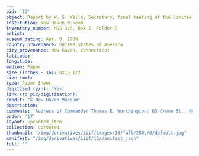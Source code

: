 ```yaml
---
pid: '13'
object: Report by W. S. Wells, Secretary, final meeting of the Comitee
institution: New Haven Museum
inventory_number: MSS 325, Box 2, Folder B
artist:
museum_dating: Apr. 8, 1909
country_provenance: United States of America
city_provenance: New Haven, Connecticut
latitude:
longitude:
medium: Paper
size (inches - 16): 8x10 1/2
size (mm):
type: Paper Sheet
digitised (y/n): 'Yes'
link (to pic/digitisation):
credit: "© New Haven Museum"
description:
comments: 'Address of Commander Thomas E. Worthington: 63 Crown St., New Haven, Conn.'
order: '17'
layout: uprooted_item
collection: uprooted
thumbnail: "/img/derivatives/iiif/images/13/full/250,/0/default.jpg"
manifest: "/img/derivatives/iiif/13/manifest.json"
full: ''
---
```

